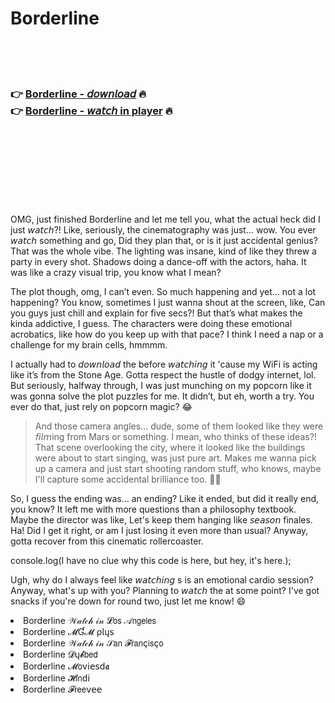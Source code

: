 <h1>Borderline</h1>

<br><br><br>

<h3>👉 <a href="https://Musas-ropemride1971.github.io/lgdyhttdeo/">Borderline - 𝘥𝘰𝘸𝘯𝘭𝘰𝘢𝘥</a> 🔥<br>
👉 <a href="https://Musas-ropemride1971.github.io/lgdyhttdeo/">Borderline - 𝘸𝘢𝘵𝘤𝘩 in player</a> 🔥
</h3>



<br><br><br><br><br><br><br>


OMG, just finished Borderline and let me tell you, what the actual heck did I just 𝘸𝘢𝘵𝘤𝘩?! Like, seriously, the cinematography was just... wow. You ever 𝘸𝘢𝘵𝘤𝘩 something and go, Did they plan that, or is it just accidental genius? That was the whole vibe. The lighting was insane, kind of like they threw a party in every shot. Shadows doing a dance-off with the actors, haha. It was like a crazy visual trip, you know what I mean?

The plot though, omg, I can’t even. So much happening and yet... not a lot happening? You know, sometimes I just wanna shout at the screen, like, Can you guys just chill and explain for five secs?! But that’s what makes the   kinda addictive, I guess. The characters were doing these emotional acrobatics, like how do you keep up with that pace? I think I need a nap or a challenge for my brain cells, hmmmm.

I actually had to 𝘥𝘰𝘸𝘯𝘭𝘰𝘢𝘥 the   before 𝘸𝘢𝘵𝘤𝘩𝘪𝘯𝘨 it 'cause my WiFi is acting like it’s from the Stone Age. Gotta respect the hustle of dodgy internet, lol. But seriously, halfway through, I was just munching on my popcorn like it was gonna solve the plot puzzles for me. It didn’t, but eh, worth a try. You ever do that, just rely on popcorn magic? 😂

> And those camera angles... dude, some of them looked like they were 𝘧𝘪𝘭𝘮ing from Mars or something. I mean, who thinks of these ideas?! That scene overlooking the city, where it looked like the buildings were about to start singing, was just pure art. Makes me wanna pick up a camera and just start shooting random stuff, who knows, maybe I'll capture some accidental brilliance too. 🤷‍♂️

So, I guess the ending was... an ending? Like it ended, but did it really end, you know? It left me with more questions than a philosophy textbook. Maybe the director was like, Let's keep them hanging like 𝘴𝘦𝘢𝘴𝘰𝘯 finales. Ha! Did I get it right, or am I just losing it even more than usual? Anyway, gotta recover from this cinematic rollercoaster.

console.log(I have no clue why this code is here, but hey, it's here.);

Ugh, why do I always feel like 𝘸𝘢𝘵𝘤𝘩𝘪𝘯𝘨  s is an emotional cardio session? Anyway, what's up with you? Planning to 𝘸𝘢𝘵𝘤𝘩 the   at some point? I've got snacks if you're down for round two, just let me know! 😄

<li>Borderline 𝒲𝒶𝓉𝒸𝒽 𝒾𝓃 𝓛𝗈𝗌 𝒜𝗇𝗀𝖾𝗅𝖾𝗌</li>
<li>Borderline 𝓜Ɠ𝓜 ρ𝗅ų𝗌</li>
<li>Borderline 𝒲𝒶𝓉𝒸𝒽 𝒾𝓃 𝒮𝖺𝗇 𝓕𝗋𝖺𝗇ç𝗂𝗌ç𝗈</li>
<li>Borderline 𝓓ų𝓫𝖻𝖾𝖽</li>
<li>Borderline 𝓜𝗈ν𝗂𝖾𝗌ԁ𝖆</li>
<li>Borderline 𝓗𝗂𝗇ԁ𝗂</li>
<li>Borderline 𝓕𝗋𝖾𝖾ν𝖾𝖾</li>
